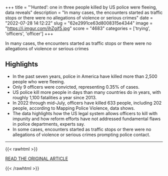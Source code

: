 +++
title = "‘Hunted’: one in three people killed by US police were fleeing, data reveals"
description = "In many cases, the encounters started as traffic stops or there were no allegations of violence or serious crimes"
date = "2022-07-28 14:12:22"
slug = "62e2991ce63d8008315e4344"
image = "https://i.imgur.com/ihZgjf5.jpg"
score = "4683"
categories = ['trying', 'officers', 'officer']
+++

In many cases, the encounters started as traffic stops or there were no allegations of violence or serious crimes

## Highlights

- In the past seven years, police in America have killed more than 2,500 people who were fleeing.
- Only 9 officers were convicted, representing 0.35% of cases.
- US police kill more people in days than many countries do in years, with roughly 1,100 fatalities a year since 2013.
- In 2022 through mid-July, officers have killed 633 people, including 202 people, according to Mapping Police Violence, data shows.
- The data highlights how the US legal system allows officers to kill with impunity and how reform efforts have not addressed fundamental flaws in police departments, experts say.
- In some cases, encounters started as traffic stops or there were no allegations of violence or serious crimes prompting police contact.

---

{{< rawhtml >}}
  <p class="article-category">
    <a target="_blank" href="https://www.theguardian.com/us-news/2022/jul/28/hunted-one-in-three-people-killed-by-us-police-were-fleeing-data-reveals?traffic_source=Connatix">READ THE ORIGINAL ARTICLE</a>
  </p>
{{< /rawhtml >}}
